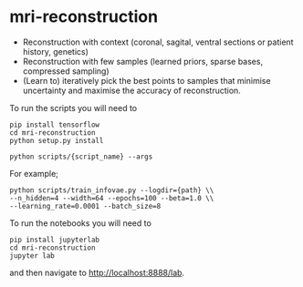 # mri-reconstruction

* Reconstruction with context (coronal, sagital, ventral sections or patient history, genetics)
* Reconstruction with few samples (learned priors, sparse bases, compressed sampling)
* (Learn to) iteratively pick the best points to samples that minimise uncertainty and maximise the accuracy of reconstruction.  


To run the scripts you will need to

```
pip install tensorflow
cd mri-reconstruction
python setup.py install

python scripts/{script_name} --args
```
For example;
```
python scripts/train_infovae.py --logdir={path} \\
--n_hidden=4 --width=64 --epochs=100 --beta=1.0 \\
--learning_rate=0.0001 --batch_size=8
```


To run the notebooks you will need to
```
pip install jupyterlab
cd mri-reconstruction
jupyter lab
```
and then navigate to [http://localhost:8888/lab](http://localhost:8888/lab).
